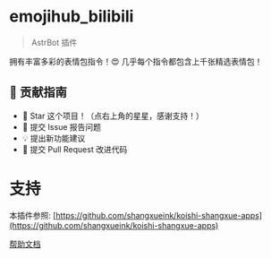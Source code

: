 # emojihub_bilibili

> AstrBot 插件

拥有丰富多彩的表情包指令！😍
几乎每个指令都包含上千张精选表情包！



## 👥 贡献指南

- 🌟 Star 这个项目！（点右上角的星星，感谢支持！）
- 🐛 提交 Issue 报告问题
- 💡 提出新功能建议
- 🔧 提交 Pull Request 改进代码


# 支持
本插件参照: [https://github.com/shangxueink/koishi-shangxue-apps](https://github.com/shangxueink/koishi-shangxue-apps)

[帮助文档](https://astrbot.app)
